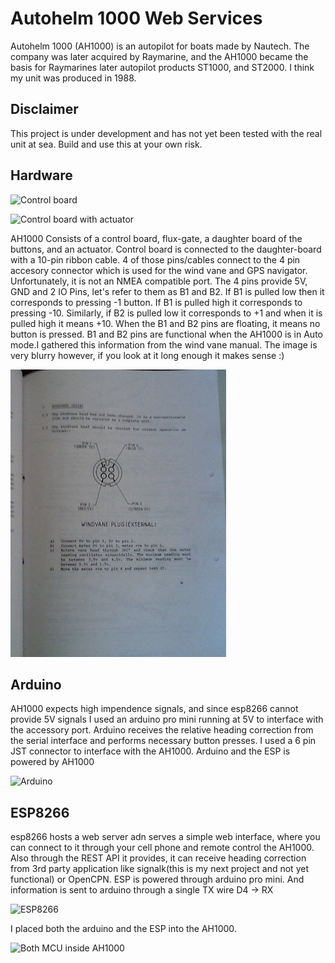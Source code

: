 Autohelm 1000 Web Services
==========================

Autohelm 1000 (AH1000) is an autopilot for boats made by Nautech. The company was later acquired by Raymarine, and the AH1000 became the basis for Raymarines later autopilot products ST1000, and ST2000. I think my unit was produced in 1988.

Disclaimer
----------
This project is under development and has not yet been tested with the real unit at sea. Build and use this at your own risk.

Hardware
--------

![Control board](Images/20210806_223559.jpg)

![Control board with actuator](Images/20211030_105624.jpg)

AH1000 Consists of a control board, flux-gate, a daughter board of the buttons, and an actuator. Control board is connected to the daughter-board with a 10-pin ribbon cable. 4 of those pins/cables connect to the 4 pin accesory connector which is used for the wind vane and GPS navigator. Unfortunately, it is not an NMEA compatible port. The 4 pins provide 5V, GND and 2 IO Pins, let's refer to them as B1 and B2. If B1 is pulled low then it corresponds to pressing -1 button. If B1 is pulled high it corresponds to pressing -10. Similarly, if B2 is pulled low it corresponds to +1 and when it is pulled high it means +10. When the B1 and B2 pins are floating, it means no button is pressed. B1 and B2 pins are functional when the AH1000 is in Auto mode.I gathered this information from the wind vane manual. The image is very blurry however, if you look at it long enough it makes sense :)


![Wind vane manual](Images/windvane.jpeg)


Arduino
-------

AH1000 expects high impendence signals, and since esp8266 cannot provide 5V signals I used an arduino pro mini running at 5V to interface with the accessory port. Arduino receives the relative heading correction from the serial interface and performs necessary button presses. I used a 6 pin JST connector to interface with the AH1000. Arduino and the ESP is powered by AH1000

![Arduino](Images/20211104_213034.jpg)

ESP8266
-------

esp8266 hosts a web server adn serves a simple web interface, where you can connect to it through your cell phone and remote control the AH1000. Also through the REST API it provides, it can receive heading correction from 3rd party application like signalk(this is my next project and not yet functional) or OpenCPN. ESP is powered through arduino pro mini. And information is sent to arduino through a single TX wire D4 -> RX

![ESP8266](Images/20211104_213028.jpg)

I placed both the arduino and the ESP into the AH1000.

![Both MCU inside AH1000](Images/20211104_213358.jpg)